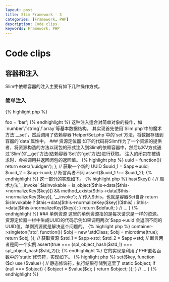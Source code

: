 ```yaml
---
layout: post
title: Slim Framework - 3
categories: [Framework, PHP]
description: Code clips.
keywords: Framework, PHP
---
```

# Code clips

## 容器和注入

Slim中依赖容器的注入主要有如下几种操作方式。

### 简单注入
{% highlight php %}
<?php
$app = new \Slim\Slim();
$app->foo = 'bar';
{% endhighlight %}

这种注入适合对简单对象的操作，如`number`/`string`/`array`等基本数据结构。

其实现首先使用`Slim.php`中的魔术方法`__set`，然后调用了依赖容器`Helper/Set.php`中的`set`方法，将数据存储到容器的`data`属性中。

### 资源定位器

如下的代码将Slim作为了一个资源的提供者，将资源构造的方法以闭包的形式注入到Slim的依赖容器中，然后以KV方式通过`Slim`的`__get`方法(依赖容器`Set`的`get`方法)进行获取。

注入的闭包在被请求时，会被调用并返回闭包的返回值。

{% highlight php %}
<?php
$app = new \Slim\Slim();

// 定义一个创建 UUID 的方法
$app->uuid = function(){
    return exec('uuidgen');
};

// 获取一个新的 UUID
$uuid_1 = $app->uuid;
$uuid_2 = $app->uuid;

// 断言两者不同
assert($uuid_1 !== $uuid_2);
{% endhighlight %}

这一部分的实现如下。
{% highlight php %}
<?php
namespace Slim\Helper;

class Set implements \ArrayAccess, \Countable, \IteratorAggregate
{
    // ...

    /**
     * Get data value with key
     * @param  string $key     The data key
     * @param  mixed  $default The value to return if data key does not exist
     * @return mixed           The data value, or the default value
     */
    public function get($key, $default = null)
    {
        if ($this->has($key)) {
            // 魔术方法`__invoke`
            $isInvokable = is_object($this->data[$this->normalizeKey($key)]) && method_exists($this->data[$this->normalizeKey($key)], '__invoke');
            // 传入$this，也就是容器Set自身
            return $isInvokable ? $this->data[$this->normalizeKey($key)]($this) : $this->data[$this->normalizeKey($key)];
        }

        return $default;
    }

    // ...
}
{% endhighlight %}

### 单例资源

这里的单例资源指的是每次请求是一样的资源。资源定位器一栏中生成UUID的代码示例如果调用两次`$app->uuid`会返回不同的UUID值，单例资源就是解决这个问题的。

{% highlight php %}
<?php
$app = new \Slim\Slim();

// 定义一个 stdClass
$app->container->singleton('std', function(){
    $obj = new \stdClass;
    $obj = microtime(true);
    return $obj;            
});

// 获取资源
$std_1 = $app->std;
$std_2 = $app->std;

// 断言两者是同一个实例
assert(true === (spl_object_hash($std_1) === spl_object_hash($std_2)));
{% endhighlight %}

它的实现是利用了PHP匿名函数中的`static`修饰符，实现如下。
{% highlight php %}
<?php
namespace Slim\Helper;

class Set implements \ArrayAccess, \Countable, \IteratorAggregate
{
    // ...

    /**
     * Ensure a value or object will remain globally unique
     * @param  string   $key   The value or object name
     * @param  \Closure $value The closure that defines the object
     * @return mixed
     */
    public function singleton($key, $value)
    {
        $this->set($key, function ($c) use ($value) {
            // 静态修饰符，执行结果存储到这里了
            static $object;

            if (null === $object) {
                $object = $value($c);
            }

            return $object;
        });
    }

    // ...
}
{% endhighlight %}


